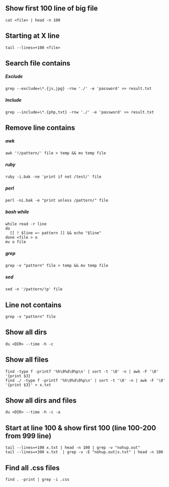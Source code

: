 
## Show first 100 line of big file
    cat <file> | head -n 100

## Starting at X line
    tail --lines=+100 <file>
## Search file contains
##### Exclude
    grep --exclude=\*.{js,jpg} -rnw './' -e 'password' >> result.txt
##### Include
    grep --include=\*.{php,txt} -rnw './' -e 'password' >> result.txt
## Remove line contains
##### awk
    awk '!/pattern/' file > temp && mv temp file
##### ruby
    ruby -i.bak -ne 'print if not /test/' file
##### perl
    perl -ni.bak -e "print unless /pattern/" file
##### bash while
    while read -r line
    do
      [[ ! $line =~ pattern ]] && echo "$line"
    done <file > o
    mv o file
##### grep
    grep -v "pattern" file > temp && mv temp file
##### sed
    sed -n '/pattern/!p' file
## Line not contains
    grep -v "pattern" file
## Show all dirs
    du <DIR> --time -h -c
## Show all files
    find -type f -printf '%h\0%d\0%p\n' | sort -t '\0' -n | awk -F '\0' '{print $3}
    find ./ -type f -printf '%h\0%d\0%p\n' | sort -t '\0' -n | awk -F '\0' '{print $3}' > x.txt
## Show all dirs and files
    du <DIR> --time -h -c -a
## Start at line 100 & show first 100 (line 100-200 from 999 line)
    tail --lines=+100 x.txt | head -n 100 | grep -v "nohup.out"
    tail --lines=+300 x.txt  | grep -v -E "nohup.out|x.txt" | head -n 100
## Find all .css files
    find . -print | grep -i .css
